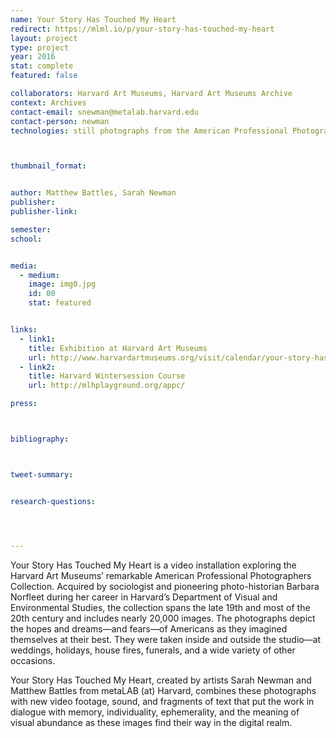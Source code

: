 ```yaml
---
name: Your Story Has Touched My Heart
redirect: https://mlml.io/p/your-story-has-touched-my-heart
layout: project
type: project 
year: 2016
stat: complete
featured: false

collaborators: Harvard Art Museums, Harvard Art Museums Archive
context: Archives
contact-email: snewman@metalab.harvard.edu
contact-person: newman
technologies: still photographs from the American Professional Photographers Collection (Harvard Art Museums), video, data visualization, projection



thumbnail_format:


author: Matthew Battles, Sarah Newman
publisher: 
publisher-link: 

semester: 
school: 


media:
  - medium:
    image: img0.jpg
    id: 00
    stat: featured


links:
  - link1: 
    title: Exhibition at Harvard Art Museums
    url: http://www.harvardartmuseums.org/visit/calendar/your-story-has-touched-my-heart
  - link2: 
    title: Harvard Wintersession Course
    url: http://mlhplayground.org/appc/

press:



bibliography:



tweet-summary:


research-questions:




---
```


Your Story Has Touched My Heart is a video installation exploring the Harvard Art Museums’ remarkable American Professional Photographers Collection. Acquired by sociologist and pioneering photo-historian Barbara Norfleet during her career in Harvard’s Department of Visual and Environmental Studies, the collection spans the late 19th and most of the 20th century and includes nearly 20,000 images. The photographs depict the hopes and dreams—and fears—of Americans as they imagined themselves at their best. They were taken inside and outside the studio—at weddings, holidays, house fires, funerals, and a wide variety of other occasions.

Your Story Has Touched My Heart, created by artists Sarah Newman and Matthew Battles from metaLAB (at) Harvard, combines these photographs with new video footage, sound, and fragments of text that put the work in dialogue with memory, individuality, ephemerality, and the meaning of visual abundance as these images find their way in the digital realm. 